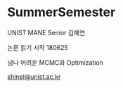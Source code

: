 # SummerSemester
UNIST MANE Senior 김혜연


논문 읽기 시작 180625


넘나 어려운 MCMC와 Optimization 


shinel@unist.ac.kr
